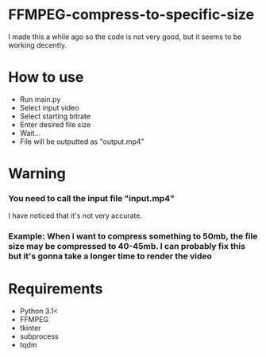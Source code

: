 # FFMPEG-compress-to-specific-size
I made this a while ago so the code is not very good, but it seems to be working decently.

# How to use

- Run main.py
- Select input video
- Select starting bitrate
- Enter desired file size
- Wait...
- File will be outputted as "output.mp4"

# Warning
### You need to call the input file "input.mp4"
I have noticed that it's not very accurate.
### Example: When i want to compress something to 50mb, the file size may be compressed to 40-45mb. I can probably fix this but it's gonna take a longer time to render the video

# Requirements

- Python 3.1<
- FFMPEG
- tkinter
- subprocess
- tqdm

